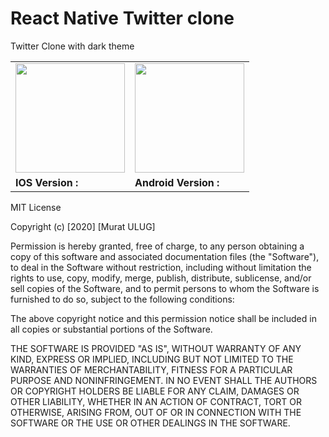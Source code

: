 
# React Native Twitter clone

Twitter Clone with dark theme

|   |   |
|---|---|
| <img src="https://github.com/muratti32/Realm-Example/blob/master/img/ios.gif" width="175" />  |  <img src="https://github.com/muratti32/Realm-Example/blob/master/img/android.gif" width="175" /> |
|  **IOS Version :** <br> | **Android Version :**   |


MIT License

Copyright (c) [2020] [Murat ULUG]

Permission is hereby granted, free of charge, to any person obtaining a copy
of this software and associated documentation files (the "Software"), to deal
in the Software without restriction, including without limitation the rights
to use, copy, modify, merge, publish, distribute, sublicense, and/or sell
copies of the Software, and to permit persons to whom the Software is
furnished to do so, subject to the following conditions:

The above copyright notice and this permission notice shall be included in all
copies or substantial portions of the Software.

THE SOFTWARE IS PROVIDED "AS IS", WITHOUT WARRANTY OF ANY KIND, EXPRESS OR
IMPLIED, INCLUDING BUT NOT LIMITED TO THE WARRANTIES OF MERCHANTABILITY,
FITNESS FOR A PARTICULAR PURPOSE AND NONINFRINGEMENT. IN NO EVENT SHALL THE
AUTHORS OR COPYRIGHT HOLDERS BE LIABLE FOR ANY CLAIM, DAMAGES OR OTHER
LIABILITY, WHETHER IN AN ACTION OF CONTRACT, TORT OR OTHERWISE, ARISING FROM,
OUT OF OR IN CONNECTION WITH THE SOFTWARE OR THE USE OR OTHER DEALINGS IN THE
SOFTWARE.